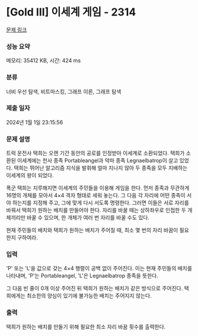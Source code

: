 # [Gold III] 이세계 게임 - 2314 

[문제 링크](https://www.acmicpc.net/problem/2314) 

### 성능 요약

메모리: 35412 KB, 시간: 424 ms

### 분류

너비 우선 탐색, 비트마스킹, 그래프 이론, 그래프 탐색

### 제출 일자

2024년 1월 1일 23:15:56

### 문제 설명

<p>트럭 운전사 택희는 오랜 기간 동안의 공로를 인정받아 이세계로 소환되었다. 택희가 소환된 이세계에는 천사 종족 Portableangel과 악마 종족 Legnaelbatrop이 살고 있었다. 택희는 뛰어난 알고리즘 지식을 발휘해 얼마 지나지 않아 두 종족을 모두 지배하는 이세계의 왕이 되었다.</p>

<p>폭군 택희는 지루해지면 이세계의 주민들을 이용해 게임을 한다. 먼저 종족과 무관하게 16명의 개체를 모아서 4×4 격자 형태로 세워 놓는다. 그 다음 각 자리에 어떤 종족이 서야 하는지를 지정해 주고, 그에 맞게 다시 서도록 명령한다. 그러면 이들은 서로 자리를 바꿔서 택희가 원하는 배치를 만들어야 한다. 자리를 바꿀 때는 상하좌우로 인접한 두 개체끼리만 바꿀 수 있으며, 한 개체가 여러 번 자리를 바꿀 수도 있다.</p>

<p>현재 주민들의 배치와 택희가 원하는 배치가 주어질 때, 최소 몇 번의 자리 바꿈이 필요한지 구하여라.</p>

### 입력 

 <p>'P' 또는 'L'을 값으로 갖는 4×4 행렬이 공백 없이 주어진다. 이는 현재 주민들의 배치를 나타내며, 'P'는 Portableangel, 'L'은 Legnaelbatrop 종족을 뜻한다.</p>

<p>그 다음 빈 줄이 0개 이상 주어진 뒤 택희가 원하는 배치가 같은 방식으로 주어진다. 택희에게는 최소한의 양심이 있기에 불가능한 배치는 주어지지 않는다.</p>

### 출력 

 <p>택희가 원하는 배치를 만들기 위해 필요한 최소 자리 바꿈 횟수를 출력한다.</p>

